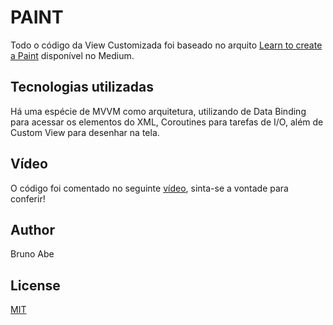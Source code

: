 # PAINT
Todo o código da View Customizada foi baseado no arquito [Learn to create a Paint](https://ssaurel.medium.com/learn-to-create-a-paint-application-for-android-5b16968063f8) 
disponível no Medium.

## Tecnologias utilizadas
Há uma espécie de MVVM como arquitetura, utilizando de Data Binding para acessar os elementos do XML, Coroutines para tarefas de I/O, além de Custom View para desenhar
na tela.

## Vídeo
O código foi comentado no seguinte [vídeo](https://youtu.be/p6bwFFzC_7k), sinta-se a vontade para conferir!

## Author
Bruno Abe

## License
[MIT](https://choosealicense.com/licenses/mit/)
